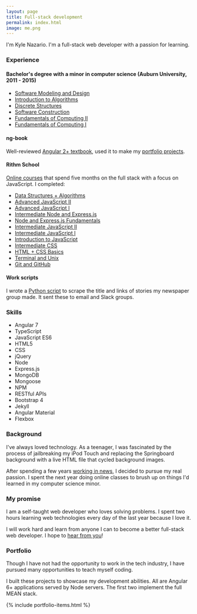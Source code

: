 ```yaml
---
layout: page
title: Full-stack development
permalink: index.html
image: me.png
---
```


I'm Kyle Nazario. I'm a full-stack web developer with a passion for learning.

### Experience

<h4 id="minor-class-list">Bachelor's degree with a minor in computer science (Auburn University, 2011 - 2015)</h4>

* [Software Modeling and Design](http://bulletin.auburn.edu/search/?P=COMP%203700)
* [Introduction to Algorithms](http://bulletin.auburn.edu/search/?P=COMP%203270)
* [Discrete Structures](http://bulletin.auburn.edu/search/?P=COMP%203240)
* [Software Construction](http://bulletin.auburn.edu/search/?P=COMP%202710)
* [Fundamentals of Computing II](http://bulletin.auburn.edu/search/?P=COMP%202210)
* [Fundamentals of Computing I](http://bulletin.auburn.edu/search/?P=COMP%201210)

#### ng-book

Well-reviewed [Angular 2+ textbook](https://www.ng-book.com/2/), used it to make my [portfolio projects](#portfolio-header).

<h4 id="rithm-list">Rithm School</h4>

[Online courses](https://www.rithmschool.com/courses) that spend five months on the full stack with a focus on JavaScript. I completed:

* [Data Structures + Algorithms](https://www.rithmschool.com/courses/javascript-computer-science-fundamentals)
* [Advanced JavaScript II](https://www.rithmschool.com/courses/advanced-javascript-part-2)
* [Advanced JavaScript I](https://www.rithmschool.com/courses/advanced-javascript)
* [Intermediate Node and Express.js](https://www.rithmschool.com/courses/intermediate-node-express)
* [Node and Express.js Fundamentals](https://www.rithmschool.com/courses/node-express-fundamentals)
* [Intermediate JavaScript II](https://www.rithmschool.com/courses/intermediate-javascript-part-2)
* [Intermediate JavaScript I](https://www.rithmschool.com/courses/intermediate-javascript)
* [Introduction to JavaScript](https://www.rithmschool.com/courses/javascript)
* [Intermediate CSS](https://www.rithmschool.com/courses/intermediate-css-bootstrap)
* [HTML + CSS Basics](https://www.rithmschool.com/courses/html-css-fundamentals)
* [Terminal and Unix](https://www.rithmschool.com/courses/terminal)
* [Git and GitHub](https://www.rithmschool.com/courses/git)

#### Work scripts

I wrote a [Python script](https://www.kylenazario.com/scripts/notifier.py) to scrape the title and links of stories my newspaper group made. It sent these to email and Slack groups.

### Skills

<ul class="multiple-col">
<li>Angular 7</li>
<li>TypeScript</li>
<li>JavaScript ES6</li>
<li>HTML5</li>
<li>CSS</li>
<li>jQuery</li>
<li>Node</li>
<li>Express.js</li>
<li>MongoDB</li>
<li>Mongoose</li>
<li>NPM</li>
<li>RESTful APIs</li>
<li>Bootstrap 4</li>
<li>Jekyll</li>
<li>Angular Material</li>
<li>Flexbox</li>
</ul>

### Background

I've always loved technology. As a teenager, I was fascinated by the process of jailbreaking my iPod Touch and replacing the Springboard background with a live HTML file that cycled background images.

After spending a few years [working in news](./about-me.html), I decided to pursue my real passion. I spent the next year doing online classes to brush up on things I'd learned in my computer science minor. 

### My promise

I am a self-taught web developer who loves solving problems. I spent two hours learning web technologies every day of the last year because I love it.

I will work hard and learn from anyone I can to become a better full-stack web developer. I hope to [hear from you](#ftr)!

<h3 id="portfolio-header">Portfolio</h3>

Though I have not had the opportunity to work in the tech industry, I have pursued many opportunities to teach myself coding.

I built these projects to showcase my development abilities. All are Angular 6+ applications served by Node servers. The first two implement the full MEAN stack. 

{% include portfolio-items.html %}